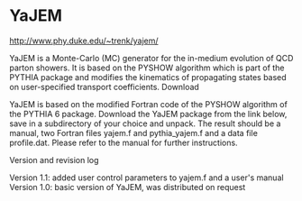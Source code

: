 YaJEM
=====
http://www.phy.duke.edu/~trenk/yajem/

YaJEM is a Monte-Carlo (MC) generator for the in-medium evolution of QCD parton showers. It is based on the PYSHOW algorithm which is part of the PYTHIA package and modifies the kinematics of propagating states based on user-specified transport coefficients.
Download

YaJEM is based on the modified Fortran code of the PYSHOW algorithm of the PYTHIA 6 package. Download the YaJEM package from the link below, save in a subdirectory of your choice and unpack. The result should be a manual, two Fortran files yajem.f and pythia_yajem.f and a data file profile.dat. Please refer to the manual for further instructions.

Version and revision log

Version 1.1: added user control parameters to yajem.f and a user's manual
Version 1.0: basic version of YaJEM, was distributed on request